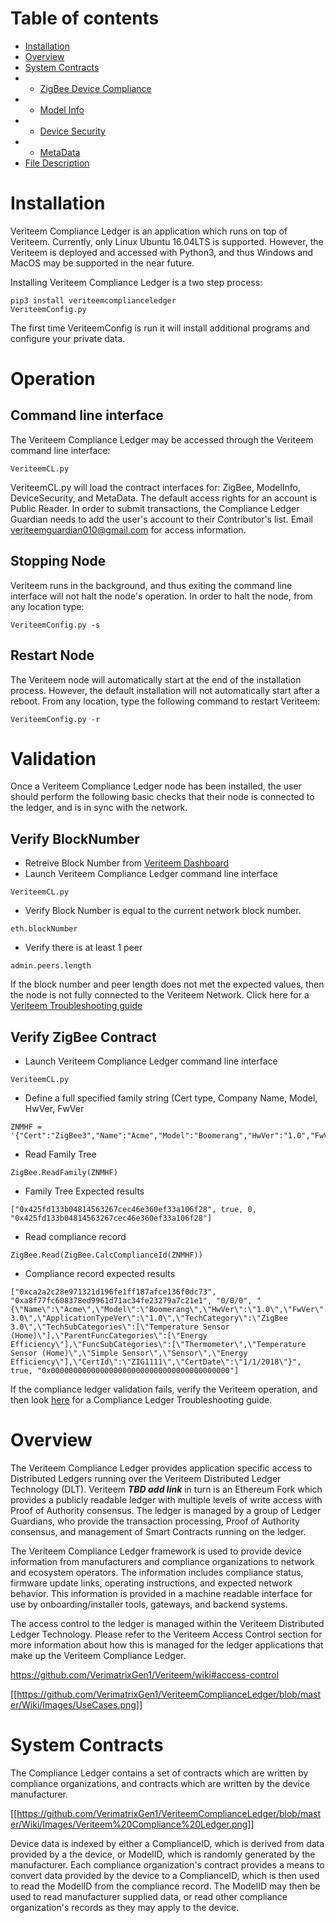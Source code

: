 Table of contents
=================

<!--ts-->
   * [Installation](https://github.com/VerimatrixGen1/VeriteemComplianceLedger/wiki#installation)
   * [Overview](https://github.com/VerimatrixGen1/VeriteemComplianceLedger/wiki#overview)
   * [System Contracts](https://github.com/VerimatrixGen1/VeriteemComplianceLedger/wiki#system-contracts)
   * * [ZigBee Device Compliance](https://github.com/VerimatrixGen1/VeriteemComplianceLedger/wiki/ZigBee-Device-Compliance)
   * * [Model Info](https://github.com/VerimatrixGen1/VeriteemComplianceLedger/wiki/Model-Info)
   * * [Device Security](https://github.com/VerimatrixGen1/VeriteemComplianceLedger/wiki/Device-Security)
   * * [MetaData](https://github.com/VerimatrixGen1/VeriteemComplianceLedger/wiki/MetaData)
   * [File Description](https://github.com/VerimatrixGen1/VeriteemComplianceLedger/wiki/File-Description)
  <!--te-->

# Installation
Veriteem Compliance Ledger is an application which runs on top of Veriteem.  Currently, only Linux Ubuntu 16.04LTS is supported.  However, the Veriteem is deployed and accessed with Python3, and thus Windows and MacOS may be supported in the near future.

Installing Veriteem Compliance Ledger is a two step process:
```
pip3 install veriteemcomplianceledger
VeriteemConfig.py
```

The first time VeriteemConfig is run it will install additional programs and configure your private data.

# Operation
## Command line interface
The Veriteem Compliance Ledger may be accessed through the Veriteem command line interface:
```
VeriteemCL.py
```

VeriteemCL.py will load the contract interfaces for: ZigBee, ModelInfo, DeviceSecurity, and MetaData.  The default access rights for an account is Public Reader.  In order to submit transactions, the Compliance Ledger Guardian needs to add the user's account to their Contributor's list.  Email veriteemguardian010@gmail.com for access information.

## Stopping Node
Veriteem runs in the background, and thus exiting the command line interface will not halt the node's operation.  In order to halt the node, from any location type:
```
VeriteemConfig.py -s
```

## Restart Node
The Veriteem node will automatically start at the end of the installation process.  However, the default installation will not automatically start after a reboot.  From any location, type the following command to restart Veriteem:
```
VeriteemConfig.py -r
```

# Validation
Once a Veriteem Compliance Ledger node has been installed, the user should perform the following basic checks that their node is connected to the ledger, and is in sync with the network.

## Verify BlockNumber
* Retreive Block Number from [Veriteem Dashboard](http://www.veriteem.complianceblockchain.org/Veriteem/Dashboard)
* Launch Veriteem Compliance Ledger command line interface
```
VeriteemCL.py
```
* Verify Block Number is equal to the current network block number.
```
eth.blockNumber
```
* Verify there is at least 1 peer
```
admin.peers.length
```

If the block number and peer length does not met the expected values, then the node is not fully connected to the Veriteem Network.  Click here for a [Veriteem Troubleshooting guide](https://github.com/VerimatrixGen1/Veriteem/wiki/Detailed-Installation-and-Troubleshooting)

## Verify ZigBee Contract
* Launch Veriteem Compliance Ledger command line interface
```
VeriteemCL.py
```
* Define a full specified family string (Cert type, Company Name, Model, HwVer, FwVer
```
ZNMHF = '{"Cert":"ZigBee3","Name":"Acme","Model":"Boomerang","HwVer":"1.0","FwVer":"1.0"}'
```
* Read Family Tree
```
ZigBee.ReadFamily(ZNMHF)
```
* Family Tree Expected results
```
["0x425fd133b04814563267cec46e360ef33a106f28", true, 0, "0x425fd133b04814563267cec46e360ef33a106f28"]
```
* Read compliance record
```
ZigBee.Read(ZigBee.CalcComplianceId(ZNMHF))
```
* Compliance record expected results
```
["0xca2a2c28e971321d196fe1ff187afce136f0dc73", "0xa8f77fc608378ed9961d71ac34fe23279a7c21e1", "0/0/0", "{\"Name\":\"Acme\",\"Model\":\"Boomerang\",\"HwVer\":\"1.0\",\"FwVer\":\"1.0\",\"Sku\":\"1111\",\"ApplicationType\":\"ZigBee 3.0\",\"ApplicationTypeVer\":\"1.0\",\"TechCategory\":\"ZigBee 3.0\",\"TechSubCategories\":[\"Temperature Sensor (Home)\"],\"ParentFuncCategories\":[\"Energy Efficiency\"],\"FuncSubCategories\":[\"Thermometer\",\"Temperature Sensor (Home)\",\"Simple Sensor\",\"Sensor\",\"Energy Efficiency\"],\"CertId\":\"ZIG1111\",\"CertDate\":\"1/1/2018\"}", true, "0x0000000000000000000000000000000000000000"]
```

If the compliance ledger validation fails, verify the Veriteem operation, and then look [here](https://github.com/VerimatrixGen1/VeriteemComplianceLedger/wiki/Detailed-Installation-and-Troubleshooting) for a Compliance Ledger Troubleshooting guide.

# Overview
The Veriteem Compliance Ledger provides application specific access to Distributed Ledgers running over the Veriteem Distributed Ledger Technology (DLT).  Veriteem  ***TBD add link*** in turn is an Ethereum Fork which provides a publicly readable ledger with multiple levels of write access with Proof of Authority consensus.  The ledger is managed by a group of Ledger Guardians, who provide the transaction processing, Proof of Authority consensus, and management of Smart Contracts running on the ledger.

The Veriteem Compliance Ledger framework is used to provide device information from manufacturers and compliance organizations to network and ecosystem operators.  The information includes compliance status, firmware update links, operating instructions, and expected network behavior.  This information is provided in a machine readable interface for use by onboarding/installer tools, gateways, and backend systems.

The access control to the ledger is managed within the Veriteem Distributed Ledger Technology.  Please refer to the Veriteem Access Control section for more information about how this is managed for the ledger applications that make up the Veriteem Compliance Ledger.

https://github.com/VerimatrixGen1/Veriteem/wiki#access-control

[[https://github.com/VerimatrixGen1/VeriteemComplianceLedger/blob/master/Wiki/Images/UseCases.png]]

# System Contracts
The Compliance Ledger contains a set of contracts which are written by compliance organizations, and contracts which are written by the device manufacturer.

[[https://github.com/VerimatrixGen1/VeriteemComplianceLedger/blob/master/Wiki/Images/Veriteem%20Compliance%20Ledger.png]]

Device data is indexed by either a ComplianceID, which is derived from data provided by a the device, or ModelID, which is randomly generated by the manufacturer.  Each compliance organization's contract provides a means to convert data provided by the device to a ComplianceID, which is then used to read the ModelID from the compliance record.  The ModelID may then be used to read manufacturer supplied data, or read other compliance organization's records as they may apply to the device.

